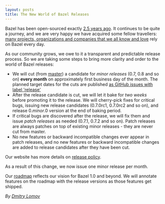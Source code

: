 ```yaml
---
layout: posts
title: The New World of Bazel Releases
---
```


Bazel has been open-sourced exactly [2.5 years ago](https://blog.bazel.build/2015/03/27/Hello-World.html). It continues to be quite a journey, and we are very happy we have acquired some fellow travellers: [many projects, organizations and companies that we all know and love](https://github.com/bazelbuild/bazel/wiki/Bazel-Users) rely on Bazel every day.

As our community grows, we owe to it a transparent and predictable release process. So we are
taking some steps to bring more clarity and order to the world of Bazel releases:

 * We will cut (from [master](https://github.com/bazelbuild/bazel/tree/master)) a candidate for 
   *minor releases* (0.7, 0.8 and so on) **every month** 
   on approximately first business day of the month. The planned target dates for
   the cuts are published [as GitHub issues with label 'release'](https://github.com/bazelbuild/bazel/issues?q=label%3Arelease%20)
 * After the release candidate is cut, we will let it bake for *two weeks* before promoting it 
   to the release. We will cherry-pick fixes for critical bugs, issuing new release candidates
   (0.7.0rc1, 0.7.0rc2 and so on), and release 0._minor_.0 version at the end of baking period.
 * If critical bugs are discovered after the release, we will fix them and issue *patch releases*
   as needed (0.7.1, 0.7.2 and so on). Patch releases are always patches on top of existing minor 
   releases - they are never cut from master.
 * No new features or backward incompatible changes ever appear in patch releases, and no new
   features or backward incompatible changes are added to release candidates after they have been cut.
   
Our website has more details on [release policy](https://bazel.build/support.html#releases).

As a result of this change, we now issue one minor release per month.

Our [roadmap](https://bazel.build/roadmap.html) reflects our vision for Bazel 1.0 and beyond. We will
annotate features on the roadmap with the release versions as those features get shipped.

_By [Dmitry Lomov](https://github.com/dslomov)_
